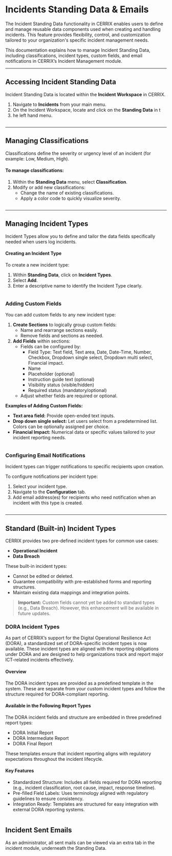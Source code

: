 # Incidents Standing Data & Emails

The Incident Standing Data functionality in CERRIX enables users to define and manage reusable data components used when creating and handling incidents. This feature provides flexibility, control, and customization tailored to your organization's specific incident management needs.

This documentation explains how to manage Incident Standing Data, including classifications, incident types, custom fields, and email notifications in CERRIX’s Incident Management module.

***

## Accessing Incident Standing Data

Incident Standing Data is located within the **Incident Workspace** in CERRIX.

1. Navigate to **Incidents** from your main menu.
2. On the Incident Workspace, locate and click on the **Standing Data** in t
3. he left hand menu.

<figure><img src="../../../.gitbook/assets/image (14).png" alt=""><figcaption></figcaption></figure>

***

## Managing Classifications

Classifications define the severity or urgency level of an incident (for example: Low, Medium, High).

#### To manage classifications:

1. Within the **Standing Data** menu, select **Classification**.
2. Modify or add new classifications:
   * Change the name of existing classifications.
   * Apply a color code to quickly visualize severity.

<figure><img src="../../../.gitbook/assets/image (15).png" alt=""><figcaption></figcaption></figure>

***

## Managing Incident Types

Incident Types allow you to define and tailor the data fields specifically needed when users log incidents.

#### Creating an Incident Type

To create a new incident type:

1. Within **Standing Data**, click on **Incident Types**.
2. Select **Add**.
3. Enter a descriptive name to identify the Incident Type clearly.

<figure><img src="../../../.gitbook/assets/image (16).png" alt=""><figcaption></figcaption></figure>

### Adding Custom Fields

You can add custom fields to any new incident type:

1. **Create Sections** to logically group custom fields:
   * Name and rearrange sections easily.
   * Remove fields and sections as needed.
2. **Add Fields** within sections:
   * Fields can be configured by:
     * Field Type: Text field, Text area, Date, Date-Time, Number, Checkbox, Dropdown single select, Dropdown multi select, Financial impact.
     * Name
     * Placeholder (optional)
     * Instruction guide text (optional)
     * Visibility status (visible/hidden)
     * Required status (mandatory/optional)
   * Adjust whether fields are required or optional.

**Examples of Adding Custom Fields:**

* **Text area field:** Provide open-ended text inputs.
* **Drop down single select:** Let users select from a predetermined list. Colors can be optionally assigned per choice.
* **Financial Impact:** Numerical data or specific values tailored to your incident reporting needs.

<figure><img src="../../../.gitbook/assets/image (18).png" alt=""><figcaption></figcaption></figure>

### Configuring Email Notifications

Incident types can trigger notifications to specific recipients upon creation.

To configure notifications per incident type:

1. Select your incident type.
2. Navigate to the **Configuration** tab.
3. Add email address(es) for recipients who need notification when an incident with this type is created.

<figure><img src="../../../.gitbook/assets/image (19).png" alt=""><figcaption></figcaption></figure>

***

## Standard (Built-in) Incident Types

CERRIX provides two pre-defined incident types for common use cases:

* **Operational Incident**
* **Data Breach**

These built-in incident types:

* Cannot be edited or deleted.
* Guarantee compatibility with pre-established forms and reporting structures.
* Maintain existing data mappings and integration points.

> **Important:** Custom fields cannot yet be added to standard types (e.g., Data Breach). However, this enhancement will be available in future updates.

### DORA Incident Types

As part of CERRIX’s support for the Digital Operational Resilience Act (DORA), a standardized set of DORA-specific incident types is now available. These incident types are aligned with the reporting obligations under DORA and are designed to help organizations track and report major ICT-related incidents effectively.

#### Overview

The DORA incident types are provided as a predefined template in the system. These are separate from your custom incident types and follow the structure required for DORA-compliant reporting.

#### Available in the Following Report Types

The DORA incident fields and structure are embedded in three predefined report types:

* DORA Initial Report
* DORA Intermediate Report
* DORA Final Report

These templates ensure that incident reporting aligns with regulatory expectations throughout the incident lifecycle.

#### Key Features

* Standardized Structure: Includes all fields required for DORA reporting (e.g., incident classification, root cause, impact, response timeline).
* Pre-filled Field Labels: Uses terminology aligned with regulatory guidelines to ensure consistency.
* Integration Ready: Templates are structured for easy integration with external DORA reporting systems.

<figure><img src="../../../.gitbook/assets/image (1) (1) (1) (1).png" alt=""><figcaption></figcaption></figure>

## Incident Sent Emails

As an administrator, all sent mails can be viewed via an extra tab in the incident module, underneath the Standing Data.

<figure><img src="../../../.gitbook/assets/image (2) (1).png" alt=""><figcaption></figcaption></figure>

<figure><img src="../../../.gitbook/assets/image (3) (1).png" alt=""><figcaption></figcaption></figure>
